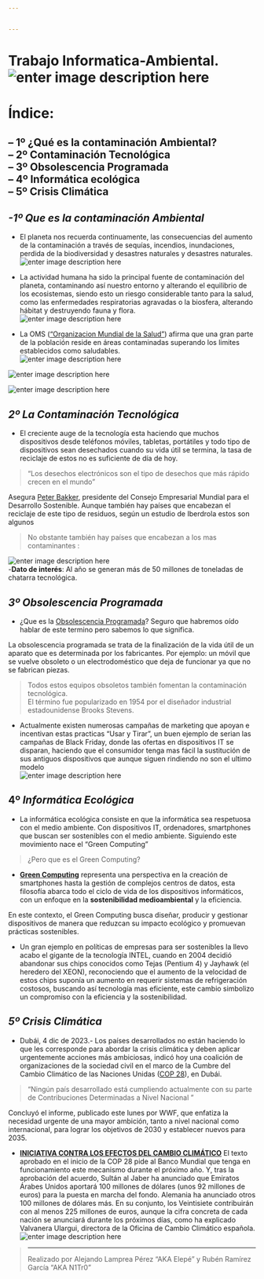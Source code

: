 ```yaml
---


---
```


<h1 id="trabajo-informatica-ambiental.">Trabajo Informatica-Ambiental.<img src="https://www.foronuclear.org/wp-content/uploads/2010/06/degradacion-Tierra-854x465.jpg?x69276" alt="enter image description here"></h1>
<h1 id="índice">Índice:</h1>
<h2 id="º-¿qué-es-la-contaminación-ambiental---2º-contaminación-tecnológica---3º-obsolescencia-programada---4º-informática-ecológica---5º-crisis-climática">– 1º ¿Qué es la contaminación Ambiental?<br>
– 2º Contaminación Tecnológica<br>
– 3º Obsolescencia Programada<br>
– 4º Informática ecológica<br>
– 5º Crisis Climática</h2>
<blockquote></blockquote>
<h2 id="º-que-es-la-contaminación-ambiental"><em><strong>-1º Que es la contaminación Ambiental</strong></em></h2>
<ul>
<li>
<p>El planeta nos recuerda continuamente, las consecuencias del aumento de la contaminación a través de sequías, incendios, inundaciones, perdida de la biodiversidad y desastres naturales y desastres naturales.<br>
<img src="https://i.blogs.es/466383/all-the-worlds-carbon-emissions-1-/1366_2000.jpeg" alt="enter image description here"></p>
</li>
<li>
<p>La actividad humana ha sido la principal fuente de contaminación del planeta, contaminando así nuestro entorno y alterando el equilibrio de los ecosistemas, siendo esto un riesgo considerable tanto para la salud, como las enfermedades respiratorias agravadas o la biosfera, alterando hábitat y destruyendo fauna y flora.<br>
<img src="https://camo.githubusercontent.com/b773f3c29d154028a8b55904fd1317bc004310e68ca391c4a1177885e0de53a1/68747470733a2f2f7777772e636570616c2e6f72672f73697465732f64656661756c742f66696c65732f70722f696d616765732f666f746f5f706c61737469636f732e6a7065673f74696d657374616d703d31363835393834333137" alt="enter image description here"></p>
</li>
<li>
<p>La OMS (<a href="https://www.who.int/es/health-topics/air-pollution#tab=tab_1">“Organizacion Mundial de la Salud”</a>) afirma que una gran parte de la población reside en áreas contaminadas superando los limites establecidos como saludables.<br>
<img src="https://www.paho.org/es/file/55321/download?token=CCGSyC5m" alt="enter image description here"></p>
</li>
</ul>
<p><img src="https://www.paho.org/es/file/58319/download?token=OywYiTkp" alt="enter image description here"></p>
<p><img src="https://vamosahaceralgoporlatierra.com/wp-content/uploads/2019/06/Air_Pollution_infographics_SP4-750x750.jpg" alt="enter image description here"></p>
<blockquote></blockquote>
<h2 id="º-la-contaminación-tecnológica"><em><strong>2º La Contaminación Tecnológica</strong></em></h2>
<ul>
<li>El creciente auge de la tecnología esta haciendo que muchos dispositivos desde teléfonos móviles, tabletas, portátiles y todo tipo de dispositivos sean desechados cuando su vida útil se termina, la tasa de reciclaje de estos no es suficiente de día de hoy.</li>
</ul>
<blockquote>
<p>“Los desechos electrónicos son el tipo de desechos que más rápido crecen en el mundo”</p>
</blockquote>
<p>Asegura <a href="https://www.santander.com/es/sala-de-comunicacion/santander-conferencia-internacional-de-banca/biografias/peter-bakker">Peter Bakker</a>, presidente del Consejo Empresarial Mundial para el Desarrollo Sostenible. Aunque también hay países que encabezan el reciclaje de este tipo de residuos, según un estudio de Iberdrola estos son algunos<br>
<img src="https://www.iberdrola.com/documents/20125/40465/basura_tecnologica_ESP.jpg/8a145f02-7d1b-70dd-cc05-6947641ef631?t=1699440493432" alt=""></p>
<blockquote>
<p>No obstante también hay países que encabezan a los mas contaminantes :</p>
</blockquote>
<p><img src="https://cdn.statcdn.com/Infographic/images/normal/12308.jpeg" alt="enter image description here"><br>
-<strong>Dato de interés</strong>: Al año se generan más de 50 millones de toneladas de chatarra tecnológica.</p>
<h2 id="º-obsolescencia-programada"><em><strong>3º Obsolescencia Programada</strong></em></h2>
<ul>
<li>¿Que es la <a href="https://www.gob.mx/profeco/es/articulos/obsolescencia-programada-disenados-para-morir?idiom=es#:~:text=falta%20para%20repararlo?-,La%20obsolescencia%20programada%20es%20la%20acci%C3%B3n%20intencional%20que%20hacen%20los,trata%20de%20una%20falla%20planeada.">Obsolescencia Programada</a>? Seguro que habremos oído hablar de este termino pero sabemos lo que significa.</li>
</ul>
<p>La obsolescencia programada se trata de la finalización de la vida útil de un aparato que es determinada por los fabricantes. Por ejemplo: un móvil que se vuelve obsoleto o un electrodoméstico que deja de funcionar ya que no se fabrican piezas.</p>
<blockquote>
<p>Todos estos equipos obsoletos también fomentan la contaminación tecnológica.<br>
El término fue popularizado en 1954 por el diseñador industrial estadounidense Brooks Stevens.</p>
</blockquote>
<ul>
<li>Actualmente existen numerosas campañas de marketing que apoyan e incentivan estas practicas “Usar y Tirar”, un buen ejemplo de serian las campañas de Black Friday, donde las ofertas en dispositivos IT se disparan, haciendo que el consumidor tenga mas fácil la sustitución de sus antiguos dispositivos que aunque siguen rindiendo no son el ultimo modelo<br>
<img src="https://www.eulixe.com/asset/thumbnail,768,432,center,center/media/eulixe/images/2020/10/13/2020101309092276923.jpg" alt="enter image description here"></li>
</ul>
<blockquote></blockquote>
<h2 id="º-informática-ecológica">4º <em>Informática Ecológica</em></h2>
<ul>
<li>La informática ecológica consiste en que  la informática sea respetuosa con el medio ambiente. Con dispositivos IT, ordenadores, smartphones que buscan ser sostenibles con el medio ambiente. Siguiendo este movimiento nace el “Green Computing”</li>
</ul>
<blockquote>
<p>¿Pero que es el Green Computing?</p>
</blockquote>
<ul>
<li><strong><a href="https://www.innovaciondigital360.com/industria-4-0/green-computing-que-es-ejemplos-y-objetivos/">Green Computing</a></strong> representa una perspectiva en  la creación de smartphones hasta la gestión de complejos centros de datos, esta filosofía abarca todo el ciclo de vida de los dispositivos informáticos, con un enfoque en la  <strong>sostenibilidad medioambiental</strong>  y la eficiencia.</li>
</ul>
<p>En este contexto, el Green Computing busca diseñar, producir y gestionar dispositivos de manera que reduzcan su impacto ecológico y promuevan prácticas sostenibles.</p>
<ul>
<li>Un gran ejemplo en políticas de empresas para ser sostenibles la llevo acabo el gigante de la tecnología INTEL, cuando en 2004 decidió abandonar sus chips conocidos como Tejas (Pentium 4) y Jayhawk (el heredero del XEON), reconociendo que el aumento de la velocidad de estos chips suponía un aumento en requerir sistemas de refrigeración costosos, buscando así tecnología mas eficiente, este cambio simbolizo un compromiso con la eficiencia y la sostenibilidad.</li>
</ul>
<blockquote></blockquote>
<h2 id="º-crisis-climática"><em><strong>5º Crisis Climática</strong></em></h2>
<ul>
<li>Dubái, 4 dic de 2023.- Los países desarrollados no están haciendo lo que les corresponde para abordar la crisis climática y deben aplicar urgentemente acciones más ambiciosas, indicó hoy una coalición de organizaciones de la sociedad civil en el marco de la Cumbre del Cambio Climático de las Naciones Unidas (<a href="https://www.eldiario.es/politica/paises-desarrollados-no-cumplen-parte-abordar-crisis-climatica-dicen-ong_1_10741225.html">COP 28</a>), en Dubái.</li>
</ul>
<blockquote>
<p>“Ningún país desarrollado está cumpliendo actualmente con su parte de Contribuciones Determinadas a Nivel Nacional ”</p>
</blockquote>
<p>Concluyó el informe, publicado este lunes por WWF, que enfatiza la necesidad urgente de una mayor ambición, tanto a nivel nacional como internacional, para lograr los objetivos de 2030 y establecer nuevos para 2035.</p>
<ul>
<li><strong><a href="https://elpais.com/clima-y-medio-ambiente/2023-11-30/la-cumbre-del-clima-de-dubai-se-abre-con-la-aprobacion-de-un-nuevo-fondo-para-compensar-a-las-naciones-mas-vulnerables.html">INICIATIVA CONTRA LOS EFECTOS DEL CAMBIO CLIMÁTICO</a></strong> El texto aprobado en el inicio de la COP 28 pide al Banco Mundial que tenga en funcionamiento este mecanismo durante el próximo año. Y, tras la aprobación del acuerdo, Sultán al Jaber ha anunciado que Emiratos Árabes Unidos aportará 100 millones de dólares (unos 92 millones de euros) para la puesta en marcha del fondo. Alemania ha anunciado otros 100 millones de dólares más. En su conjunto, los Veintisiete contribuirán con al menos 225 millones de euros, aunque la cifra concreta de cada nación se anunciará durante los próximos días, como ha explicado Valvanera Ulargui, directora de la Oficina de Cambio Climático española.<br>
<img src="https://cdn.discordapp.com/attachments/1161416609911549963/1182019243018027158/PPA674LPE5APLKL3MZ7SOOZITE.jpg?ex=65832c34&amp;is=6570b734&amp;hm=c673f770dc5f754365d4450127e4d529c60e32f6b455036c92140be0769e4365&amp;" alt="enter image description here"></li>
</ul>
<!--stackedit_data:&#10;eyJoaXN0b3J5IjpbLTE3NTM0NDIxOTYsMTczMjQ4MjE1Nl19&#10;-->
<blockquote>
<hr>
<p>Realizado por Alejando Lamprea Pérez “AKA Elepé” y Rubén Ramírez García “AKA N1Tr0”</p>
</blockquote>


